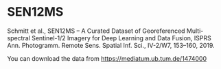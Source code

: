 # SEN12MS
Schmitt et al., SEN12MS – A Curated Dataset of Georeferenced Multi-spectral Sentinel-1/2 Imagery for Deep Learning and Data Fusion, ISPRS Ann. Photogramm. Remote Sens. Spatial Inf. Sci., IV-2/W7, 153–160, 2019.


You can download the data from
https://mediatum.ub.tum.de/1474000
